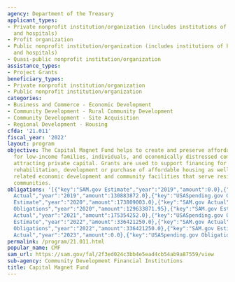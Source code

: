 ```yaml
---
agency: Department of the Treasury
applicant_types:
- Private nonprofit institution/organization (includes institutions of higher education
  and hospitals)
- Profit organization
- Public nonprofit institution/organization (includes institutions of higher education
  and hospitals)
- Quasi-public nonprofit institution/organization
assistance_types:
- Project Grants
beneficiary_types:
- Private nonprofit institution/organization
- Public nonprofit institution/organization
categories:
- Business and Commerce - Economic Development
- Community Development - Rural Community Development
- Community Development - Site Acquisition
- Regional Development - Housing
cfda: '21.011'
fiscal_year: '2022'
layout: program
objective: The Capital Magnet Fund helps to create and preserve affordable housing
  for low-income families, individuals, and economically distressed communities by
  attracting private capital. Grants are used to support financing for the preservation,
  rehabilitation, development or purchase of affordable housing as well as select
  related economic development and community facilities that serve residents of these
  communities.
obligations: '[{"key":"SAM.gov Estimate","year":"2019","amount":0.0},{"key":"SAM.gov
  Actual","year":"2019","amount":130883872.0},{"key":"USASpending.gov Obligations","year":"2019","amount":142916610.0},{"key":"SAM.gov
  Estimate","year":"2020","amount":173809003.0},{"key":"SAM.gov Actual","year":"2020","amount":130883872.0},{"key":"USASpending.gov
  Obligations","year":"2020","amount":129633871.95},{"key":"SAM.gov Estimate","year":"2021","amount":175354252.0},{"key":"SAM.gov
  Actual","year":"2021","amount":175354252.0},{"key":"USASpending.gov Obligations","year":"2021","amount":175059001.51},{"key":"SAM.gov
  Estimate","year":"2022","amount":336421250.0},{"key":"SAM.gov Actual","year":"2022","amount":0.0},{"key":"USASpending.gov
  Obligations","year":"2022","amount":336421250.0},{"key":"SAM.gov Estimate","year":"2023","amount":320600000.0},{"key":"SAM.gov
  Actual","year":"2023","amount":0.0},{"key":"USASpending.gov Obligations","year":"2023","amount":0.0}]'
permalink: /program/21.011.html
popular_name: CMF
sam_url: https://sam.gov/fal/2f3ed024c3bb4e5ead4cb54ab9a87559/view
sub-agency: Community Development Financial Institutions
title: Capital Magnet Fund
---
```

